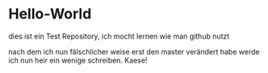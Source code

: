 # Hello-World
dies ist ein Test Repository, ich mocht lernen wie man github nutzt

nach dem ich nun fälschlicher weise erst den master verändert habe werde ich nun heir ein wenige schreiben. Kaese!
